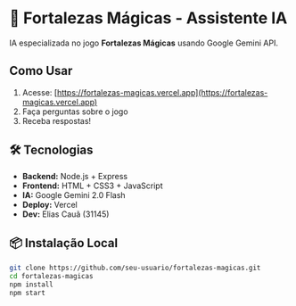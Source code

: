 # 🏰 Fortalezas Mágicas - Assistente IA

IA especializada no jogo **Fortalezas Mágicas** usando Google Gemini API.

## Como Usar

1. Acesse: [https://fortalezas-magicas.vercel.app](https://fortalezas-magicas.vercel.app)
2. Faça perguntas sobre o jogo
3. Receba respostas!

## 🛠️ Tecnologias

- **Backend:** Node.js + Express
- **Frontend:** HTML + CSS3 + JavaScript
- **IA:** Google Gemini 2.0 Flash
- **Deploy:** Vercel
- **Dev:** Elias Cauã (31145) 

## 📦 Instalação Local

```bash
git clone https://github.com/seu-usuario/fortalezas-magicas.git
cd fortalezas-magicas
npm install
npm start
